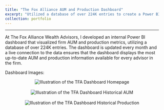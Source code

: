 ```yaml
---
title: "The Fox Alliance AUM and Production Dashboard"
excerpt: "Utilized a database of over 224K entries to create a Power BI dashboard that visualized firm KPIs"
collection: portfolio
---
```

------
At The Fox Alliance Wealth Advisors, I developed an internal Power BI dashboard that visualized firm AUM and production metrics, utilizing a database of over 224K entries. The dashboard is updated every month and a live connection to the data ensures that the dashboard displays the most up-to-date AUM and production information available for every advisor in the firm. 

Dashboard Images:

<div style="text-align: center;">
    <img src="https://chamberlainlondon.github.io/images/TFA Dashboard 1.png" alt="Illustration of the TFA Dashboard Homepage">
</div>
<br>
<div style="text-align: center;">
    <img src="https://chamberlainlondon.github.io/images/TFA Dashboard 2.png" alt="Illustration of the TFA Dashboard Historical AUM">
</div>
<br>
<div style="text-align: center;">
    <img src="https://chamberlainlondon.github.io/images/TFA Dashboard 3.png" alt="Illustration of the TFA Dashboard Historical Production">
</div>


